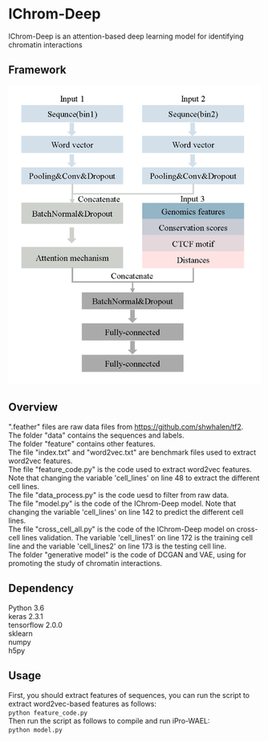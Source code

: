 # IChrom-Deep
IChrom-Deep is an attention-based deep learning model for identifying chromatin interactions

## Framework
![image](https://github.com/HaoWuLab-Bioinformatics/IChrom-Deep/blob/main/Figure/Figure.png)

## Overview

".feather" files are raw data files from https://github.com/shwhalen/tf2.  
The folder "data" contains the sequences and labels.  
The folder "feature" contains other features.  
The file "index.txt" and "word2vec.txt" are benchmark files used to extract word2vec features.  
The file "feature_code.py" is the code used to extract word2vec features. Note that changing the variable 'cell_lines' on line 48 to extract the different cell lines.    
The file "data_process.py" is the code uesd to filter from raw data.  
The file "model.py" is the code of the IChrom-Deep model. Note that changing the variable 'cell_lines' on line 142 to predict the different cell lines.  
The file "cross_cell_all.py" is the code of the IChrom-Deep model on cross-cell lines validation. The variable 'cell_lines1' on line 172 is the training cell line and the variable 'cell_lines2' on line 173 is the testing cell line.  
The folder "generative model" is the code of DCGAN and VAE, using for promoting the study of chromatin interactions.  

## Dependency
Python 3.6   
keras  2.3.1  
tensorflow 2.0.0  
sklearn  
numpy  
h5py 

## Usage
First, you should extract features of sequences, you can run the script to extract word2vec-based features as follows:  
`python feature_code.py`  
Then run the script as follows to compile and run iPro-WAEL:  
`python model.py`  

